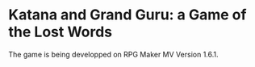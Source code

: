 # Katana and Grand Guru: a Game of the Lost Words

The game is being developped on RPG Maker MV Version 1.6.1.
